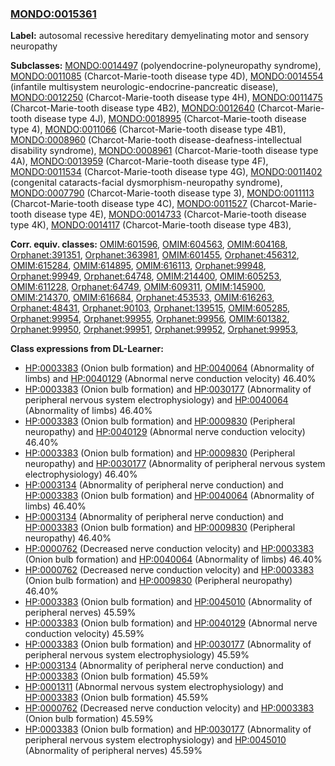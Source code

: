 
### [MONDO:0015361](http://purl.obolibrary.org/obo/MONDO_0015361)
**Label:** autosomal recessive hereditary demyelinating motor and sensory neuropathy

**Subclasses:** [MONDO:0014497](http://purl.obolibrary.org/obo/MONDO_0014497) (polyendocrine-polyneuropathy syndrome), [MONDO:0011085](http://purl.obolibrary.org/obo/MONDO_0011085) (Charcot-Marie-tooth disease type 4D), [MONDO:0014554](http://purl.obolibrary.org/obo/MONDO_0014554) (infantile multisystem neurologic-endocrine-pancreatic disease), [MONDO:0012250](http://purl.obolibrary.org/obo/MONDO_0012250) (Charcot-Marie-tooth disease type 4H), [MONDO:0011475](http://purl.obolibrary.org/obo/MONDO_0011475) (Charcot-Marie-tooth disease type 4B2), [MONDO:0012640](http://purl.obolibrary.org/obo/MONDO_0012640) (Charcot-Marie-tooth disease type 4J), [MONDO:0018995](http://purl.obolibrary.org/obo/MONDO_0018995) (Charcot-Marie-tooth disease type 4), [MONDO:0011066](http://purl.obolibrary.org/obo/MONDO_0011066) (Charcot-Marie-tooth disease type 4B1), [MONDO:0008960](http://purl.obolibrary.org/obo/MONDO_0008960) (Charcot-Marie-tooth disease-deafness-intellectual disability syndrome), [MONDO:0008961](http://purl.obolibrary.org/obo/MONDO_0008961) (Charcot-Marie-tooth disease type 4A), [MONDO:0013959](http://purl.obolibrary.org/obo/MONDO_0013959) (Charcot-Marie-tooth disease type 4F), [MONDO:0011534](http://purl.obolibrary.org/obo/MONDO_0011534) (Charcot-Marie-tooth disease type 4G), [MONDO:0011402](http://purl.obolibrary.org/obo/MONDO_0011402) (congenital cataracts-facial dysmorphism-neuropathy syndrome), [MONDO:0007790](http://purl.obolibrary.org/obo/MONDO_0007790) (Charcot-Marie-tooth disease type 3), [MONDO:0011113](http://purl.obolibrary.org/obo/MONDO_0011113) (Charcot-Marie-tooth disease type 4C), [MONDO:0011527](http://purl.obolibrary.org/obo/MONDO_0011527) (Charcot-Marie-tooth disease type 4E), [MONDO:0014733](http://purl.obolibrary.org/obo/MONDO_0014733) (Charcot-Marie-tooth disease type 4K), [MONDO:0014117](http://purl.obolibrary.org/obo/MONDO_0014117) (Charcot-Marie-tooth disease type 4B3), 

**Corr. equiv. classes:** [OMIM:601596](http://purl.obolibrary.org/obo/OMIM_601596), [OMIM:604563](http://purl.obolibrary.org/obo/OMIM_604563), [OMIM:604168](http://purl.obolibrary.org/obo/OMIM_604168), [Orphanet:391351](http://www.orpha.net/ORDO/Orphanet_391351), [Orphanet:363981](http://www.orpha.net/ORDO/Orphanet_363981), [OMIM:601455](http://purl.obolibrary.org/obo/OMIM_601455), [Orphanet:456312](http://www.orpha.net/ORDO/Orphanet_456312), [OMIM:615284](http://purl.obolibrary.org/obo/OMIM_615284), [OMIM:614895](http://purl.obolibrary.org/obo/OMIM_614895), [OMIM:616113](http://purl.obolibrary.org/obo/OMIM_616113), [Orphanet:99948](http://www.orpha.net/ORDO/Orphanet_99948), [Orphanet:99949](http://www.orpha.net/ORDO/Orphanet_99949), [Orphanet:64748](http://www.orpha.net/ORDO/Orphanet_64748), [OMIM:214400](http://purl.obolibrary.org/obo/OMIM_214400), [OMIM:605253](http://purl.obolibrary.org/obo/OMIM_605253), [OMIM:611228](http://purl.obolibrary.org/obo/OMIM_611228), [Orphanet:64749](http://www.orpha.net/ORDO/Orphanet_64749), [OMIM:609311](http://purl.obolibrary.org/obo/OMIM_609311), [OMIM:145900](http://purl.obolibrary.org/obo/OMIM_145900), [OMIM:214370](http://purl.obolibrary.org/obo/OMIM_214370), [OMIM:616684](http://purl.obolibrary.org/obo/OMIM_616684), [Orphanet:453533](http://www.orpha.net/ORDO/Orphanet_453533), [OMIM:616263](http://purl.obolibrary.org/obo/OMIM_616263), [Orphanet:48431](http://www.orpha.net/ORDO/Orphanet_48431), [Orphanet:90103](http://www.orpha.net/ORDO/Orphanet_90103), [Orphanet:139515](http://www.orpha.net/ORDO/Orphanet_139515), [OMIM:605285](http://purl.obolibrary.org/obo/OMIM_605285), [Orphanet:99954](http://www.orpha.net/ORDO/Orphanet_99954), [Orphanet:99955](http://www.orpha.net/ORDO/Orphanet_99955), [Orphanet:99956](http://www.orpha.net/ORDO/Orphanet_99956), [OMIM:601382](http://purl.obolibrary.org/obo/OMIM_601382), [Orphanet:99950](http://www.orpha.net/ORDO/Orphanet_99950), [Orphanet:99951](http://www.orpha.net/ORDO/Orphanet_99951), [Orphanet:99952](http://www.orpha.net/ORDO/Orphanet_99952), [Orphanet:99953](http://www.orpha.net/ORDO/Orphanet_99953), 

**Class expressions from DL-Learner:**

- [HP:0003383](http://purl.obolibrary.org/obo/HP_0003383) (Onion bulb formation) and [HP:0040064](http://purl.obolibrary.org/obo/HP_0040064) (Abnormality of limbs) and [HP:0040129](http://purl.obolibrary.org/obo/HP_0040129) (Abnormal nerve conduction velocity) 46.40%
- [HP:0003383](http://purl.obolibrary.org/obo/HP_0003383) (Onion bulb formation) and [HP:0030177](http://purl.obolibrary.org/obo/HP_0030177) (Abnormality of peripheral nervous system electrophysiology) and [HP:0040064](http://purl.obolibrary.org/obo/HP_0040064) (Abnormality of limbs) 46.40%
- [HP:0003383](http://purl.obolibrary.org/obo/HP_0003383) (Onion bulb formation) and [HP:0009830](http://purl.obolibrary.org/obo/HP_0009830) (Peripheral neuropathy) and [HP:0040129](http://purl.obolibrary.org/obo/HP_0040129) (Abnormal nerve conduction velocity) 46.40%
- [HP:0003383](http://purl.obolibrary.org/obo/HP_0003383) (Onion bulb formation) and [HP:0009830](http://purl.obolibrary.org/obo/HP_0009830) (Peripheral neuropathy) and [HP:0030177](http://purl.obolibrary.org/obo/HP_0030177) (Abnormality of peripheral nervous system electrophysiology) 46.40%
- [HP:0003134](http://purl.obolibrary.org/obo/HP_0003134) (Abnormality of peripheral nerve conduction) and [HP:0003383](http://purl.obolibrary.org/obo/HP_0003383) (Onion bulb formation) and [HP:0040064](http://purl.obolibrary.org/obo/HP_0040064) (Abnormality of limbs) 46.40%
- [HP:0003134](http://purl.obolibrary.org/obo/HP_0003134) (Abnormality of peripheral nerve conduction) and [HP:0003383](http://purl.obolibrary.org/obo/HP_0003383) (Onion bulb formation) and [HP:0009830](http://purl.obolibrary.org/obo/HP_0009830) (Peripheral neuropathy) 46.40%
- [HP:0000762](http://purl.obolibrary.org/obo/HP_0000762) (Decreased nerve conduction velocity) and [HP:0003383](http://purl.obolibrary.org/obo/HP_0003383) (Onion bulb formation) and [HP:0040064](http://purl.obolibrary.org/obo/HP_0040064) (Abnormality of limbs) 46.40%
- [HP:0000762](http://purl.obolibrary.org/obo/HP_0000762) (Decreased nerve conduction velocity) and [HP:0003383](http://purl.obolibrary.org/obo/HP_0003383) (Onion bulb formation) and [HP:0009830](http://purl.obolibrary.org/obo/HP_0009830) (Peripheral neuropathy) 46.40%
- [HP:0003383](http://purl.obolibrary.org/obo/HP_0003383) (Onion bulb formation) and [HP:0045010](http://purl.obolibrary.org/obo/HP_0045010) (Abnormality of peripheral nerves) 45.59%
- [HP:0003383](http://purl.obolibrary.org/obo/HP_0003383) (Onion bulb formation) and [HP:0040129](http://purl.obolibrary.org/obo/HP_0040129) (Abnormal nerve conduction velocity) 45.59%
- [HP:0003383](http://purl.obolibrary.org/obo/HP_0003383) (Onion bulb formation) and [HP:0030177](http://purl.obolibrary.org/obo/HP_0030177) (Abnormality of peripheral nervous system electrophysiology) 45.59%
- [HP:0003134](http://purl.obolibrary.org/obo/HP_0003134) (Abnormality of peripheral nerve conduction) and [HP:0003383](http://purl.obolibrary.org/obo/HP_0003383) (Onion bulb formation) 45.59%
- [HP:0001311](http://purl.obolibrary.org/obo/HP_0001311) (Abnormal nervous system electrophysiology) and [HP:0003383](http://purl.obolibrary.org/obo/HP_0003383) (Onion bulb formation) 45.59%
- [HP:0000762](http://purl.obolibrary.org/obo/HP_0000762) (Decreased nerve conduction velocity) and [HP:0003383](http://purl.obolibrary.org/obo/HP_0003383) (Onion bulb formation) 45.59%
- [HP:0003383](http://purl.obolibrary.org/obo/HP_0003383) (Onion bulb formation) and [HP:0030177](http://purl.obolibrary.org/obo/HP_0030177) (Abnormality of peripheral nervous system electrophysiology) and [HP:0045010](http://purl.obolibrary.org/obo/HP_0045010) (Abnormality of peripheral nerves) 45.59%


